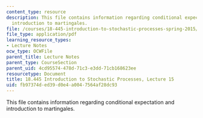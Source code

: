 ```yaml
---
content_type: resource
description: This file contains information regarding conditional expectation and
  introduction to martingales.
file: /courses/18-445-introduction-to-stochastic-processes-spring-2015/fb97374ded39d0e4a0047564af28dc93_MIT18_445S15_lecture15.pdf
file_type: application/pdf
learning_resource_types:
- Lecture Notes
ocw_type: OCWFile
parent_title: Lecture Notes
parent_type: CourseSection
parent_uid: 4cd95574-478d-71c3-e3dd-71cb168623ee
resourcetype: Document
title: 18.445 Introduction to Stochastic Processes, Lecture 15
uid: fb97374d-ed39-d0e4-a004-7564af28dc93
---
```

This file contains information regarding conditional expectation and introduction to martingales.

